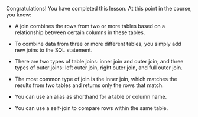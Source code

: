 Congratulations! You have completed this lesson. At this point in the course, you know:

- A join combines the rows from two or more tables based on a relationship between certain columns in these tables.

- To combine data from three or more different tables, you simply add new joins to the SQL statement. 

- There are two types of table joins: inner join and outer join; and three types of outer joins: left outer join, right outer join, and full outer join. 

- The most common type of join is the inner join, which matches the results from two tables and returns only the rows that match.

- You can use an alias as shorthand for a table or column name.

- You can use a self-join to compare rows within the same table.


